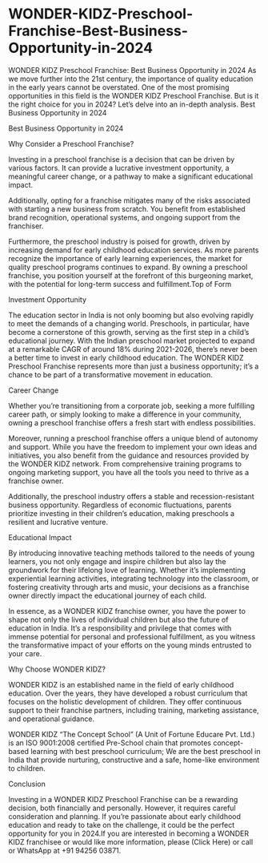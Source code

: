 # WONDER-KIDZ-Preschool-Franchise-Best-Business-Opportunity-in-2024
WONDER KIDZ Preschool Franchise: Best Business Opportunity in 2024
As we move further into the 21st century, the importance of quality education in the early years cannot be overstated. One of the most promising opportunities in this field is the WONDER KIDZ Preschool Franchise. But is it the right choice for you in 2024? Let’s delve into an in-depth analysis. Best Business Opportunity in 2024

Best Business Opportunity in 2024

Why Consider a Preschool Franchise?

Investing in a preschool franchise is a decision that can be driven by various factors. It can provide a lucrative investment opportunity, a meaningful career change, or a pathway to make a significant educational impact.

Additionally, opting for a franchise mitigates many of the risks associated with starting a new business from scratch. You benefit from established brand recognition, operational systems, and ongoing support from the franchiser.

Furthermore, the preschool industry is poised for growth, driven by increasing demand for early childhood education services. As more parents recognize the importance of early learning experiences, the market for quality preschool programs continues to expand. By owning a preschool franchise, you position yourself at the forefront of this burgeoning market, with the potential for long-term success and fulfillment.Top of Form

Investment Opportunity

The education sector in India is not only booming but also evolving rapidly to meet the demands of a changing world. Preschools, in particular, have become a cornerstone of this growth, serving as the first step in a child’s educational journey. With the Indian preschool market projected to expand at a remarkable CAGR of around 18% during 2021-2026, there’s never been a better time to invest in early childhood education. The WONDER KIDZ Preschool Franchise represents more than just a business opportunity; it’s a chance to be part of a transformative movement in education.

Career Change

Whether you’re transitioning from a corporate job, seeking a more fulfilling career path, or simply looking to make a difference in your community, owning a preschool franchise offers a fresh start with endless possibilities.

Moreover, running a preschool franchise offers a unique blend of autonomy and support. While you have the freedom to implement your own ideas and initiatives, you also benefit from the guidance and resources provided by the WONDER KIDZ network. From comprehensive training programs to ongoing marketing support, you have all the tools you need to thrive as a franchise owner.

Additionally, the preschool industry offers a stable and recession-resistant business opportunity. Regardless of economic fluctuations, parents prioritize investing in their children’s education, making preschools a resilient and lucrative venture.

Educational Impact

By introducing innovative teaching methods tailored to the needs of young learners, you not only engage and inspire children but also lay the groundwork for their lifelong love of learning. Whether it’s implementing experiential learning activities, integrating technology into the classroom, or fostering creativity through arts and music, your decisions as a franchise owner directly impact the educational journey of each child.

In essence, as a WONDER KIDZ franchise owner, you have the power to shape not only the lives of individual children but also the future of education in India. It’s a responsibility and privilege that comes with immense potential for personal and professional fulfillment, as you witness the transformative impact of your efforts on the young minds entrusted to your care.

Why Choose WONDER KIDZ?

WONDER KIDZ is an established name in the field of early childhood education. Over the years, they have developed a robust curriculum that focuses on the holistic development of children. They offer continuous support to their franchise partners, including training, marketing assistance, and operational guidance.

WONDER KIDZ “The Concept School” (A Unit of Fortune Educare Pvt. Ltd.) is an ISO 9001:2008 certified Pre-School chain that promotes concept-based learning with best preschool curriculum; We are the best preschool in India that provide nurturing, constructive and a safe, home-like environment to children.

Conclusion

Investing in a WONDER KIDZ Preschool Franchise can be a rewarding decision, both financially and personally. However, it requires careful consideration and planning. If you’re passionate about early childhood education and ready to take on the challenge, it could be the perfect opportunity for you in 2024.If you are interested in becoming a WONDER KIDZ franchisee or would like more information, please (Click Here) or call or WhatsApp at +91 94256 03871.
